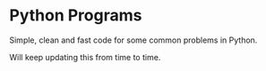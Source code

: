 # Python Programs
Simple, clean and fast code for some common problems in Python.

Will keep updating this from time to time.
